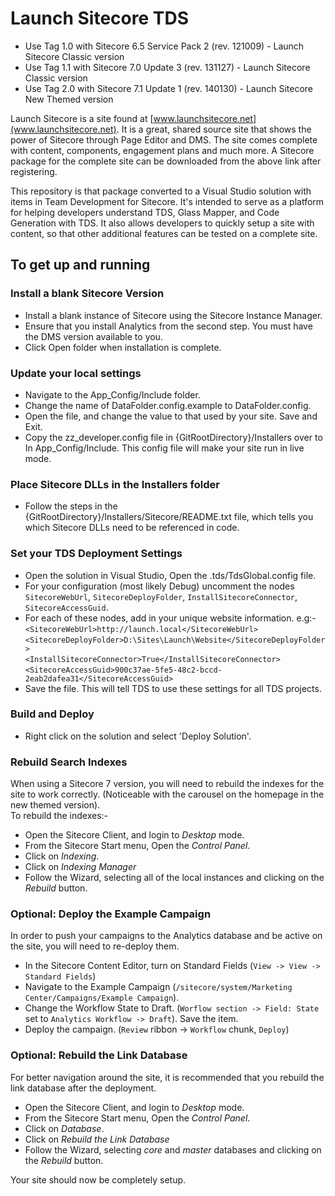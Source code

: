 # Launch Sitecore TDS #

- Use Tag 1.0 with Sitecore 6.5 Service Pack 2 (rev. 121009) - Launch Sitecore Classic version
- Use Tag 1.1 with Sitecore 7.0 Update 3 (rev. 131127) - Launch Sitecore Classic version
- Use Tag 2.0 with Sitecore 7.1 Update 1 (rev. 140130) - Launch Sitecore New Themed version

Launch Sitecore is a site found at [www.launchsitecore.net](www.launchsitecore.net). It is a great, shared source site that shows the power of Sitecore through Page Editor and DMS. The site comes complete with content, components, engagement plans and much more. A Sitecore package for the complete site can be downloaded from the above link after registering.

This repository is that package converted to a Visual Studio solution with items in Team Development for Sitecore. It's intended to serve as a platform for helping developers understand TDS, Glass Mapper, and Code Generation with TDS. It also allows developers to quickly setup a site with content, so that other additional features can be tested on a complete site.


## To get up and running ##
### Install a blank Sitecore Version ###
- Install a blank instance of Sitecore using the Sitecore Instance Manager.
- Ensure that you install Analytics from the second step. You must have the DMS version available to you.
- Click Open folder when installation is complete.

### Update your local settings ###
- Navigate to the App_Config/Include folder.
- Change the name of DataFolder.config.example to DataFolder.config.
- Open the file, and change the value to that used by your site. Save and Exit.
- Copy the zz_developer.config file in {GitRootDirectory}/Installers over to In App_Config/Include. This config file will make your site run in live mode.

### Place Sitecore DLLs in the Installers folder ###
- Follow the steps in the {GitRootDirectory}/Installers/Sitecore/README.txt file, which tells you which Sitecore DLLs need to be referenced in code.

### Set your TDS Deployment Settings ###
- Open the solution in Visual Studio, Open the .tds/TdsGlobal.config file.
- For your configuration (most likely Debug) uncomment the nodes `SitecoreWebUrl`, `SitecoreDeployFolder`, `InstallSitecoreConnector`, `SitecoreAccessGuid`.
 - For each of these nodes, add in your unique website information. e.g:- <br />
   `<SitecoreWebUrl>http://launch.local</SitecoreWebUrl>`<br />
   `<SitecoreDeployFolder>D:\Sites\Launch\Website</SitecoreDeployFolder>`<br />
   `<InstallSitecoreConnector>True</InstallSitecoreConnector>`<br />
   `<SitecoreAccessGuid>900c37ae-5fe5-48c2-bccd-2eab2dafea31</SitecoreAccessGuid>`
- Save the file. This will tell TDS to use these settings for all TDS projects.

### Build and Deploy ###
- Right click on the solution and select 'Deploy Solution'.

### Rebuild Search Indexes ###
When using a Sitecore 7 version, you will need to rebuild the indexes for the site to work correctly. (Noticeable with the carousel on the homepage in the new themed version).<br />
To rebuild the indexes:-

 - Open the Sitecore Client, and login to *Desktop* mode.
 - From the Sitecore Start menu, Open the *Control Panel*.
 - Click on *Indexing*.
 - Click on *Indexing Manager*
 - Follow the Wizard, selecting all of the local instances and clicking on the *Rebuild* button.

### Optional: Deploy the Example Campaign ###
In order to push your campaigns to the Analytics database and be active on the site, you will need to re-deploy them.

 - In the Sitecore Content Editor, turn on Standard Fields (`View -> View -> Standard Fields`)
 - Navigate to the Example Campaign (`/sitecore/system/Marketing Center/Campaigns/Example Campaign`).
 - Change the Workflow State to Draft. (`Worflow section -> Field: State` set to `Analytics Workflow -> Draft`). Save the item.
 - Deploy the campaign. (`Review` ribbon -> `Workflow` chunk, `Deploy`)
 

### Optional: Rebuild the Link Database ###
For better navigation around the site, it is recommended that you rebuild the link database after the deployment.

 - Open the Sitecore Client, and login to *Desktop* mode.
 - From the Sitecore Start menu, Open the *Control Panel*.
 - Click on *Database*.
 - Click on *Rebuild the Link Database*
 - Follow the Wizard, selecting *core* and *master* databases and clicking on the *Rebuild* button.

Your site should now be completely setup.